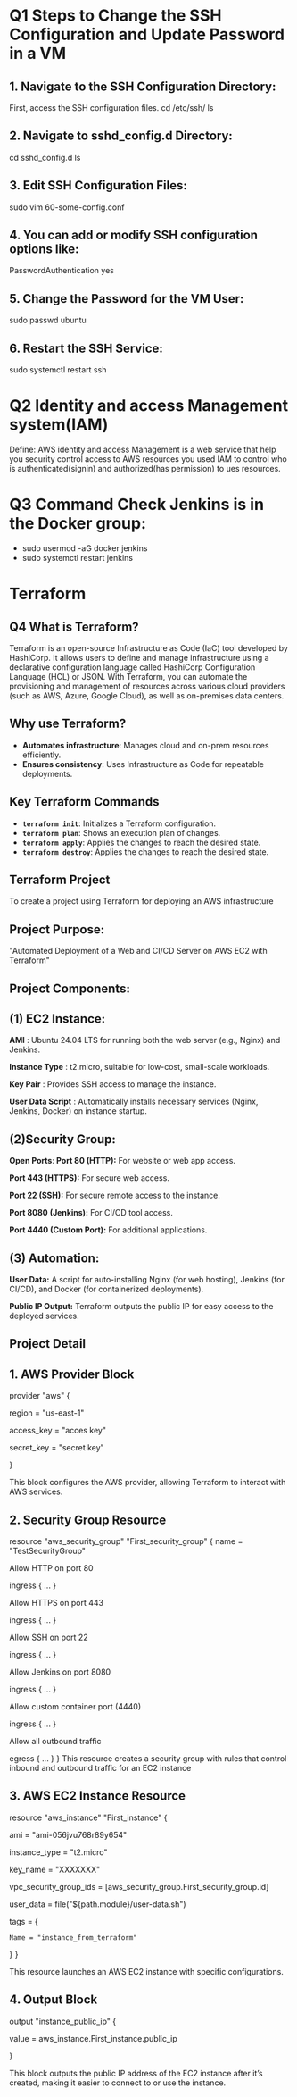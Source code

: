 # Q1 Steps to Change the SSH Configuration and Update Password in a VM

## 1. Navigate to the SSH Configuration Directory:
First, access the SSH configuration files.
cd /etc/ssh/
ls
## 2. Navigate to sshd_config.d Directory:
cd sshd_config.d
ls
## 3. Edit SSH Configuration Files:
sudo vim 60-some-config.conf
## 4. You can add or modify SSH configuration options like:
PasswordAuthentication yes
## 5. Change the Password for the VM User:
sudo passwd ubuntu
## 6. Restart the SSH Service:
sudo systemctl restart ssh
# Q2 Identity and access Management system(IAM)
Define: AWS identity and access Management is a web service that help you security control access to AWS resources you used IAM to control who is authenticated(signin) and authorized(has permission) to ues resources.
# Q3 Command Check Jenkins is in the Docker group:
 - sudo usermod -aG docker jenkins
 - sudo systemctl restart jenkins
  # Terraform
## Q4 What is Terraform?

Terraform is an open-source Infrastructure as Code (IaC) tool developed by HashiCorp. It allows users to define and manage infrastructure using a declarative configuration language called HashiCorp Configuration Language (HCL) or JSON. With Terraform, you can automate the provisioning and management of resources across various cloud providers (such as AWS, Azure, Google Cloud), as well as on-premises data centers.

## Why use Terraform?

- **Automates infrastructure**: Manages cloud and on-prem resources efficiently.
- **Ensures consistency**: Uses Infrastructure as Code for repeatable deployments.

## Key Terraform Commands

- **`terraform init`**: Initializes a Terraform configuration.
- **`terraform plan`**: Shows an execution plan of changes.
- **`terraform apply`**: Applies the changes to reach the desired state.
- **`terraform destroy`**:  Applies the changes to reach the desired state.
 ## Terraform Project
 To create a project using Terraform for deploying an AWS infrastructure
 ## Project Purpose:
"Automated Deployment of a Web and CI/CD Server on AWS EC2 with Terraform"
 ## Project Components:
 ## (1) EC2 Instance:
 **AMI** : Ubuntu 24.04 LTS for running both the web server (e.g., Nginx) and Jenkins.

**Instance Type** : t2.micro, suitable for low-cost, small-scale workloads.

**Key Pair** : Provides SSH access to manage the instance.

**User Data Script** : Automatically installs necessary services (Nginx, Jenkins, Docker) on instance startup.
## (2)Security Group:
**Open Ports**:
**Port 80 (HTTP):** For website or web app access.

**Port 443 (HTTPS):** For secure web access.

**Port 22 (SSH):** For secure remote access to the instance.

**Port 8080 (Jenkins):** For CI/CD tool access.

**Port 4440 (Custom Port):** For additional applications.

 ## (3) Automation:

**User Data:** A script for auto-installing Nginx (for web hosting), Jenkins (for CI/CD), and Docker (for containerized deployments).

**Public IP Output:** Terraform outputs the public IP for easy access to the deployed services.
## Project Detail

 ## 1. AWS Provider Block
provider "aws" {

  region     = "us-east-1"
  
  access_key = "acces key"
  
  secret_key = "secret key"
  
}

This block configures the AWS provider, allowing Terraform to interact with AWS services.
 ## 2. Security Group Resource
resource "aws_security_group" "First_security_group" {
  name = "TestSecurityGroup"

   Allow HTTP on port 80
   
  ingress { ... }
  
  Allow HTTPS on port 443
  
  ingress { ... }

   Allow SSH on port 22
   
  ingress { ... }

   Allow Jenkins on port 8080
   
  ingress { ... }

   Allow custom container port (4440)
   
  ingress { ... }

   Allow all outbound traffic
   
  egress { ... }
}
This resource creates a security group with rules that control inbound and outbound traffic for an EC2 instance
## 3. AWS EC2 Instance Resource
resource "aws_instance" "First_instance" {

  ami                         = "ami-056jvu768r89y654"
  
  instance_type               = "t2.micro"
  
  key_name                    = "XXXXXXX"
  
  vpc_security_group_ids      = [aws_security_group.First_security_group.id]
  
  user_data                   = file("${path.module}/user-data.sh")
  
  tags = {
  
    Name = "instance_from_terraform"
  }
}

This resource launches an AWS EC2 instance with specific configurations.
## 4. Output Block
output "instance_public_ip" {

  value = aws_instance.First_instance.public_ip
  
}

This block outputs the public IP address of the EC2 instance after it’s created, making it easier to connect to or use the instance.


 
